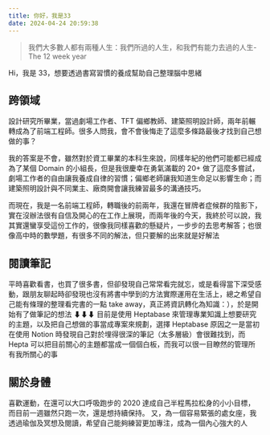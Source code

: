 ```yaml
---
title: 你好，我是33
date: 2024-04-24 20:59:38
---
```


> 我們大多數人都有兩種人生：我們所過的人生，和我們有能力去過的人生-The 12 week year

Hi，我是 33，想要透過書寫習慣的養成幫助自己整理腦中思緒

## 跨領域

設計研究所畢業，當過劇場工作者、TFT 偏鄉教師、建築照明設計師，兩年前輾轉成為了前端工程師。很多人問我，會不會後悔走了這麼多條路最後才找到自己想做的事？

我的答案是不會，雖然對於資工畢業的本科生來說，同樣年紀的他們可能都已經成為了某個 Domain 的小組長，但是我很慶幸在勇氣滿載的 20+ 做了這麼多嘗試，劇場工作者的自由讓我養成自律的習慣；偏鄉老師讓我知道生命足以影響生命；而建築照明設計與不同業主、廠商開會讓我練習最多的溝通技巧。

而現在，我是一名前端工程師，轉職後的前兩年，我還在冒牌者症候群的陰影下，實在沒辦法很有自信及開心的在工作上展現，而兩年後的今天，我終於可以說，我其實還蠻享受這份工作的，很像我同樣喜歡的懸疑片，一步步的去思考解答；也很像高中時的數學題，有很多不同的解法，但只要解的出來就是好解法

## 閱讀筆記

平時喜歡看書，也買了很多書，但卻發現自己常常看完就忘，或是看得當下深受感動，跟朋友聊起時卻發現也沒有將書中學到的方法實際運用在生活上，總之希望自己能有條理的整理看完書的一點 take away，真正將資訊轉化為知識：），於是開始有了做筆記的想法 ⬇⬇⬇
目前是使用 Heptabase 來管理專業知識上想要研究的主題，以及把自己想做的事當成專案來規劃，選擇 Heptabase 原因之一是當初在使用 Notion 時發現自己對於埋得很深的筆記（太多層級）會很難找到，而 Hepta 可以把目前關心的主題都當成一個個白板，而我可以很一目瞭然的管理所有我所關心的事

## 關於身體

喜歡運動，在還可以大口呼吸跑步的 2020 達成自己半程馬拉松身的小小目標，而目前一週雖然只跑一次，還是想持續保持。
又，為一個容易緊張的處女座，我透過瑜伽及冥想及閱讀，希望自己能夠練習更加專注，成為一個內心強大的人
